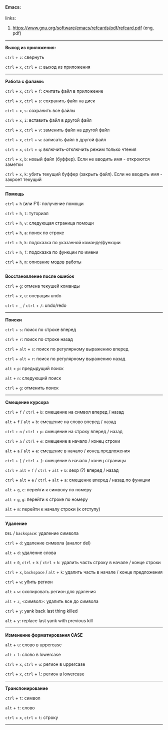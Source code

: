 #### Emacs:

links: 
1) https://www.gnu.org/software/emacs/refcards/pdf/refcard.pdf (eng, pdf)

---

**Выход из приложения:**

`ctrl` + `z`: свернуть

`ctrl` + `x`, `ctrl` + `c`: выход из приложения

---

**Работа с фалами:**

`ctrl` + `x`, `ctrl` + `f`: считать файл в приложение

`ctrl` + `x`, `ctrl` + `s`: сохранить файл на диск

`ctrl` + `x`, `s`: сохранить все файлы

`ctrl` + `x`, `i`: вставить файл в другой файл

`ctrl` + `x`, `ctrl` + `v`: заменить файл на другой файл

`ctrl` + `x`, `ctrl` + `w`: записать файл в другой файл

`ctrl` + `x`, `ctrl` + `q`: включить-отключить режим только чтения

`ctrl` + `x`, `b`: новый файл (буффер). Если не вводить имя - откроются заметки

`ctrl` + `x`, `k`: убить текущий буффер (закрыть файл). Если не вводить имя - закроет текущий

---

**Помощь**

`ctrl` + `h` (или F1): получение помощи

`ctrl` + `h`, `t`: туториал

`ctrl` + `h`, `v`: следующая страница помощи

`ctrl` + `h`, `a`: поиск по строке

`ctrl` + `h`, `k`: подсказка по указанной команде/функции

`ctrl` + `h`, `f`: подсказка по функции по имени

`ctrl` + `h`, `m`: описание модов работы

---

**Восстановление после ошибок**

`ctrl` + `g`: отмена текушей команды

`ctrl` + `x`, `u`: операция undo

`ctrl` + `_` / `ctrl` + `/`: undo/redo

---

**Поиски**

`ctrl` + `s`: поиск по строке вперед

`ctrl` + `r`: поиск по строке назад

`ctrl` + `alt` + `s`: поиск по регулярному выражению вперед

`ctrl` + `alt` + `r`: поиск по регулярному выражению назад

`alt` + `p`: предыдущий поиск

`alt` + `n`: следующий поиск

`ctrl` + `g`: отменить поиск

---

**Смещение курсора**

`ctrl` + `f` / `ctrl` + `b`: смещение на символ вперед / назад

`alt` + `f` / `alt` + `b`: смещение на слово вперед / назад

`ctrl` + `n` / `ctrl` + `p`: смещение на строку вперед / назад

`ctrl` + `a` / `ctrl` + `e`: смещение в начало / конец строки

`alt` + `a` / `alt` + `e`: смещение в начало / конец предложения

`ctrl` + `[` / `ctrl` + `]`: смещение в начало / конец страницы

`ctrl` + `alt` + `f` / `ctrl` + `alt` + `b`: sexp (?) вперед / назад

`ctrl` + `alt` + `e` / `ctrl` + `alt` + `a`: смещение вперед / назад по функции

`alt` + `g`, `c`: перейти к символу по номеру

`alt` + `g`, `g`: перейти к строке по номеру

`alt` + `m`: перейти к началу строки (к отступу)

---

**Удаление**

`DEL` / `backspace`: удаление символа

`ctrl` + `d`: удаление символа (аналог del)

`alt` + `d`: удаление слова 

`alt` + `0`, `ctrl` + `k` / `ctrl` + `k`: удалить часть строку в начале / конце строки

`ctrl` + `x`, `backspace` / `alt` + `k`: удалить часть в начале / конце предложения

`ctrl` + `w`: убить регион

`alt` + `w`: скопировать регион для удаления

`alt` + `z`, <символ>: удалить все до символа

`ctrl` + `y`: yank back last thing killed

`alt` + `y`: replace last yank with previous kill

---

**Изменение форматирования CASE**

`alt` + `u`: слово в uppercase

`alt` + `l`: слово в lowercase

`ctrl` + `x`, `ctrl` + `u`: регион в uppercase

`ctrl` + `x`, `ctrl` + `l`: регион в lowercase

---

**Транспонирование**

`ctrl` + `t`: символ

`alt` + `t`: слово

`ctrl` + `x`, `ctrl` + `t`: строку

---

